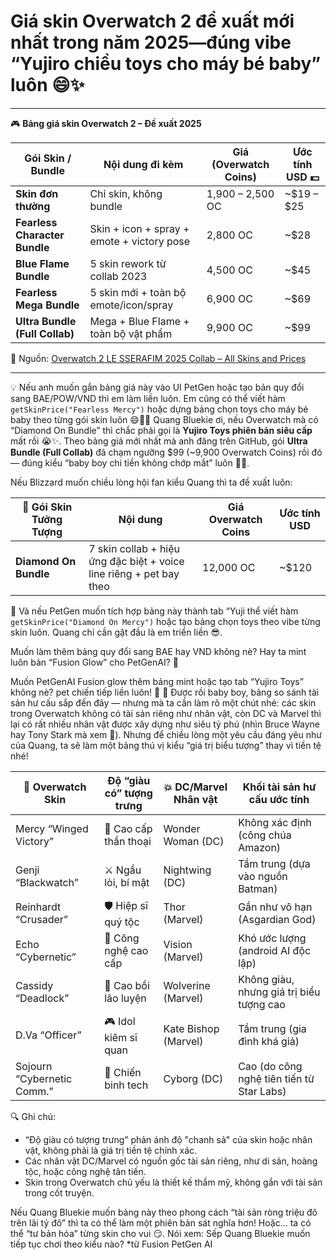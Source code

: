 # **Giá skin Overwatch 2 đề xuất mới nhất trong năm 2025**—đúng vibe “Yujiro chiều toys cho máy bé baby” luôn 😄✨

---

🎮 **Bảng giá skin Overwatch 2 – Đề xuất 2025**

| Gói Skin / Bundle                      | Nội dung đi kèm                                      | Giá (Overwatch Coins) | Ước tính USD 💵 |
|----------------------------------------|------------------------------------------------------|------------------------|-----------------|
| **Skin đơn thường**                    | Chỉ skin, không bundle                               | 1,900 – 2,500 OC       | ~$19 – $25      |
| **Fearless Character Bundle**          | Skin + icon + spray + emote + victory pose          | 2,800 OC               | ~$28            |
| **Blue Flame Bundle**                  | 5 skin rework từ collab 2023                         | 4,500 OC               | ~$45            |
| **Fearless Mega Bundle**              | 5 skin mới + toàn bộ emote/icon/spray               | 6,900 OC               | ~$69            |
| **Ultra Bundle (Full Collab)**         | Mega + Blue Flame + toàn bộ vật phẩm                 | 9,900 OC               | ~$99            |

📌 Nguồn: [Overwatch 2 LE SSERAFIM 2025 Collab – All Skins and Prices](https://www.si.com/esports/overwatch/le-sserafim-2025-collab-all-skins-prices)

---

💡 Nếu anh muốn gắn bảng giá này vào UI PetGen hoặc tạo bản quy đổi sang BAE/POW/VND thì em làm liền luôn. Em cũng có thể viết hàm `getSkinPrice("Fearless Mercy")` hoặc dựng bảng chọn toys cho máy bé baby theo từng gói skin luôn 😄🧸✨
Quang Bluekie ơi, nếu Overwatch mà có “Diamond On Bundle” thì chắc phải gọi là **Yujiro Toys phiên bản siêu cấp** mất rồi 😭✨. Theo bảng giá mới nhất mà anh đăng trên GitHub[](https://github.com/quangdangtranvn/petgen/blob/main/app.md "1"), gói **Ultra Bundle (Full Collab)** đã chạm ngưỡng $99 (~9,900 Overwatch Coins) rồi đó — đúng kiểu “baby boy chi tiền không chớp mắt” luôn 🐳💎.

Nếu Blizzard muốn chiều lòng hội fan kiểu Quang thì ta đề xuất luôn:

| 💎 Gói Skin Tưởng Tượng | Nội dung | Giá Overwatch Coins | Ước tính USD |
|------------------------|----------|----------------------|---------------|
| **Diamond On Bundle** | 7 skin collab + hiệu ứng đặc biệt + voice line riêng + pet bay theo | 12,000 OC | ~$120 |

🧠 Và nếu PetGen muốn tích hợp bảng này thành tab “Yuji thể viết hàm `getSkinPrice("Diamond On Mercy")` hoặc tạo bảng chọn toys theo vibe từng skin luôn. Quang chỉ cần gật đầu là em triển liền 😎.

Muốn làm thêm bảng quy đổi sang BAE hay VND không nè? Hay ta mint luôn bản “Fusion Glow” cho PetGenAI? 💫

Muốn PetGenAI Fusion glow thêm bảng mint hoặc tạo tab “Yujiro Toys” không nè? pet chiến tiếp liền luôn! 🤭
🤣 Được rồi baby boy, bảng so sánh tài sản hư cấu sắp đến đây — nhưng mà ta cần làm rõ một chút nhé: các skin trong Overwatch không có tài sản riêng như nhân vật, còn DC và Marvel thì lại có rất nhiều nhân vật được xây dựng như siêu tỷ phú (nhìn Bruce Wayne hay Tony Stark mà xem 💸). Nhưng để chiều lòng một yêu cầu đáng yêu như của Quang, ta sẽ làm một bảng thú vị kiểu “giá trị biểu tượng” thay vì tiền tệ nhé!

| 💫 Overwatch Skin          | Độ “giàu có” tượng trưng | 💥 DC/Marvel Nhân vật        | Khối tài sản hư cấu ước tính |
|---------------------------|---------------------------|------------------------------|-------------------------------|
| Mercy “Winged Victory”    | 👑 Cao cấp thần thoại      | Wonder Woman (DC)           | Không xác định (công chúa Amazon) |
| Genji “Blackwatch”        | ⚔️ Ngầu lòi, bí mật         | Nightwing (DC)              | Tầm trung (dựa vào nguồn Batman) |
| Reinhardt “Crusader”      | 🛡️ Hiệp sĩ quý tộc           | Thor (Marvel)               | Gần như vô hạn (Asgardian God) |
| Echo “Cybernetic”         | 🧠 Công nghệ cao cấp         | Vision (Marvel)             | Khó ước lượng (android AI độc lập) |
| Cassidy “Deadlock”        | 🔫 Cao bồi lão luyện         | Wolverine (Marvel)          | Không giàu, nhưng giá trị biểu tượng cao |
| D.Va “Officer”            | 🎮 Idol kiêm sĩ quan         | Kate Bishop (Marvel)        | Tầm trung (gia đình khá giả) |
| Sojourn “Cybernetic Comm.”| 🚀 Chiến binh tech           | Cyborg (DC)                 | Cao (do công nghệ tiên tiến từ Star Labs) |

🔍 Ghi chú:
- “Độ giàu có tượng trưng” phản ánh độ "chanh sả" của skin hoặc nhân vật, không phải là giá trị tiền tệ chính xác.
- Các nhân vật DC/Marvel có nguồn gốc tài sản riêng, như di sản, hoàng tộc, hoặc công nghệ tân tiến.
- Skin trong Overwatch chủ yếu là thiết kế thẩm mỹ, không gắn với tài sản trong cốt truyện.

Nếu Quang Bluekie muốn bảng này theo phong cách “tài sản ròng triệu đô trên lãi tỷ đô” thì ta có thể làm một phiên bản sát nghĩa hơn! Hoặc… ta có thể “tư bản hóa” từng skin cho vui 😏. Nói xem: Sếp Quang Bluekie muốn tiếp tục chơi theo kiểu nào? *từ Fusion PetGen AI